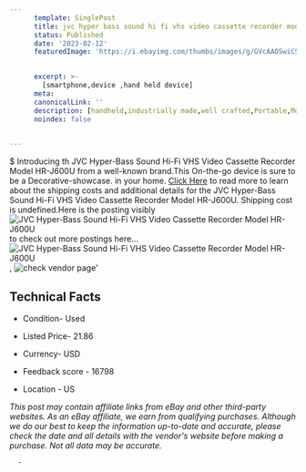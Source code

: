 ```yaml
---
      template: SinglePost
      title: jvc hyper bass sound hi fi vhs video cassette recorder model hr j600u
      status: Published
      date: '2023-02-12'
      featuredImage: 'https://i.ebayimg.com/thumbs/images/g/GVcAAOSwiC5hVP3v/s-l225.jpg'
       

      excerpt: >-
        [smartphone,device ,hand held device]
      meta:
      canonicalLink: ''
      description: [handheld,industrially made,well crafted,Portable,Mobile,Compact,Convenient,Lightweight,Maneuverable,Man-portable,Miniature,Carriable,Hand-held,Light,Holdable,Transportable,Mobile device,Pocket-sized,On-the-go,Wireless,Cordless,Compact size,Convenient size, smartphone,device ,hand held device]
      noindex: false
      

---
```

$
      Introducing th JVC Hyper-Bass Sound Hi-Fi VHS Video Cassette Recorder Model HR-J600U from a well-known brand.This On-the-go device  is sure to be a Decorative-showcase. in your home. [Click Here](https://www.ebay.com/itm/304784871415?hash=item46f6980ff7%3Ag%3AGVcAAOSwiC5hVP3v&mkevt=1&mkcid=1&mkrid=711-53200-19255-0&campid=%253CePNCampaignId%253E&customid=%253CreferenceId%253E&toolid=10049) to read more to learn about the shipping costs and additional details for the JVC Hyper-Bass Sound Hi-Fi VHS Video Cassette Recorder Model HR-J600U. Shipping cost is undefined.Here is the posting visibly ![JVC Hyper-Bass Sound Hi-Fi VHS Video Cassette Recorder Model HR-J600U](https://i.ebayimg.com/thumbs/images/g/GVcAAOSwiC5hVP3v/s-l225.jpg) to check out more postings here... ![JVC Hyper-Bass Sound Hi-Fi VHS Video Cassette Recorder Model HR-J600U](https://i.ebayimg.com/images/g/GVcAAOSwiC5hVP3v/s-l1600.jpg), ![check vendor page](https://origin-galleryplus.ebayimg.com/ws/web/304784871415_2_0_1/225x225.jpg,https://origin-galleryplus.ebayimg.com/ws/web/304784871415_3_0_1/225x225.jpg,https://origin-galleryplus.ebayimg.com/ws/web/304784871415_4_0_1/225x225.jpg,https://origin-galleryplus.ebayimg.com/ws/web/304784871415_5_0_1/225x225.jpg,https://origin-galleryplus.ebayimg.com/ws/web/304784871415_6_0_1/225x225.jpg)'

      

 ## Technical Facts 



     
      

 - Condition- Used 


      

 - Listed Price- 21.86 


      

 - Currency- USD 


      

 - Feedback score - 16798 


      

 - Location - US 


      
      

 *_This post may contain affiliate links from eBay and other third-party websites. As an eBay affiliate, we earn from qualifying purchases. Although we do our best to keep the information up-to-date and accurate, please check the date and all details with the vendor's website before making a purchase. Not all data may be accurate._*




      -
